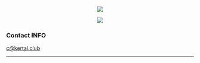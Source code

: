 <p align="center">
  <a href="https://github.com/femboyx">
    <img src="https://media.tenor.com/images/4aa9c60f0ae1d523d292986f49ee27c6/tenor.gif">
  </a>
</p>

<p align="center">
  <!-- Typing SVG by DenverCoder1 - https://github.com/DenverCoder1/readme-typing-svg -->
  <a href="https://git.io/typing-svg">
    <img src="https://readme-typing-svg.herokuapp.com?font=Fira+Code&color=FF1A1A&lines=Full-Stack+Website+Developer;Cyber-Security+Specialist;10%2B+Years+Industry+Experience&width=435&height=50">
  </a>
</p>

### Contact INFO

 [c@kertal.club](mailto:c@kertal.club)
 
---
